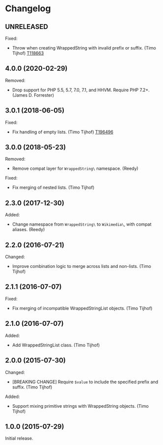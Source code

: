 # Changelog

## UNRELEASED

Fixed:

* Throw when creating WrappedString with invalid prefix or suffix. (Timo Tijhof) [T118663](https://phabricator.wikimedia.org/T118663)

## 4.0.0 (2020-02-29)

Removed:

* Drop support for PHP 5.5, 5.7, 7.0, 7.1, and HHVM. Require PHP 7.2+. (James D. Forrester)

## 3.0.1 (2018-06-05)

Fixed:

* Fix handling of empty lists. (Timo Tijhof) [T196496](https://phabricator.wikimedia.org/T196496)

## 3.0.0 (2018-05-23)

Removed:

* Remove compat layer for `WrappedString\` namespace. (Reedy)

Fixed:

* Fix merging of nested lists. (Timo Tijhof)

## 2.3.0 (2017-12-30)

Added:

* Change namespace from `WrappedString\` to `Wikimedia\`, with compat aliases. (Reedy)

## 2.2.0 (2016-07-21)

Changed:

* Improve combination logic to merge across lists and non-lists. (Timo Tijhof)

## 2.1.1 (2016-07-07)

Fixed:

* Fix merging of incompatible WrappedStringList objects. (Timo Tijhof)

## 2.1.0 (2016-07-07)

Added:

* Add WrappedStringList class. (Timo Tijhof)

## 2.0.0 (2015-07-30)

Changed:

* [BREAKING CHANGE] Require `$value` to include the specified prefix and suffix. (Timo Tijhof)

Added:

* Support mixing primitive strings with WrappedString objects. (Timo Tijhof)

## 1.0.0 (2015-07-29)

Initial release.
